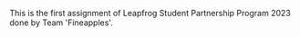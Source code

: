 This is the first assignment of Leapfrog Student Partnership Program 2023 done by Team 'Fineapples'.

